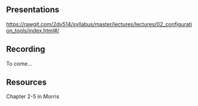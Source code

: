 ## Presentations
https://rawgit.com/2dv514/syllabus/master/lectures/lectures/02_configuration_tools/index.html#/

## Recording
To come...

## Resources
Chapter 2-5 in Morris
